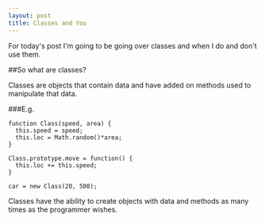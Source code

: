 ```yaml
---
layout: post
title: Classes and You
---
```


For today's post I'm going to be going over classes and when I do and don't use them.

##So what are classes?

Classes are objects that contain data and have added on methods used to manipulate that data.

###E.g.

    function Class(speed, area) {
      this.speed = speed;
      this.loc = Math.random()*area;
    }

    Class.prototype.move = function() {
      this.loc += this.speed;
    }

    car = new Class(20, 500);

Classes have the ability to create objects with data and methods as many times as the programmer wishes.
